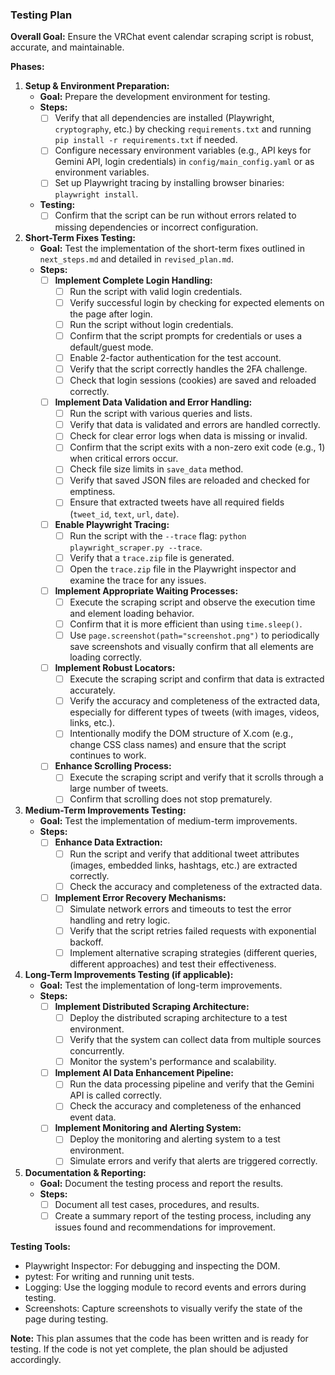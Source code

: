 ### Testing Plan

**Overall Goal:** Ensure the VRChat event calendar scraping script is robust, accurate, and maintainable.

**Phases:**

1.  **Setup & Environment Preparation:**
    *   **Goal:** Prepare the development environment for testing.
    *   **Steps:**
        *   [ ] Verify that all dependencies are installed (Playwright, `cryptography`, etc.) by checking `requirements.txt` and running `pip install -r requirements.txt` if needed.
        *   [ ] Configure necessary environment variables (e.g., API keys for Gemini API, login credentials) in `config/main_config.yaml` or as environment variables.
        *   [ ] Set up Playwright tracing by installing browser binaries: `playwright install`.
    *   **Testing:**
        *   [ ] Confirm that the script can be run without errors related to missing dependencies or incorrect configuration.

2.  **Short-Term Fixes Testing:**
    *   **Goal:** Test the implementation of the short-term fixes outlined in `next_steps.md` and detailed in `revised_plan.md`.
    *   **Steps:**
        *   [ ] **Implement Complete Login Handling:**
            *   [ ] Run the script with valid login credentials.
            *   [ ] Verify successful login by checking for expected elements on the page after login.
            *   [ ] Run the script without login credentials.
            *   [ ] Confirm that the script prompts for credentials or uses a default/guest mode.
            *   [ ] Enable 2-factor authentication for the test account.
            *   [ ] Verify that the script correctly handles the 2FA challenge.
            *   [ ] Check that login sessions (cookies) are saved and reloaded correctly.
        *   [ ] **Implement Data Validation and Error Handling:**
            *   [ ] Run the script with various queries and lists.
            *   [ ] Verify that data is validated and errors are handled correctly.
            *   [ ] Check for clear error logs when data is missing or invalid.
            *   [ ] Confirm that the script exits with a non-zero exit code (e.g., 1) when critical errors occur.
            *   [ ] Check file size limits in `save_data` method.
            *   [ ] Verify that saved JSON files are reloaded and checked for emptiness.
            *   [ ] Ensure that extracted tweets have all required fields (`tweet_id`, `text`, `url`, `date`).
        *   [ ] **Enable Playwright Tracing:**
            *   [ ] Run the script with the `--trace` flag: `python playwright_scraper.py --trace`.
            *   [ ] Verify that a `trace.zip` file is generated.
            *   [ ] Open the `trace.zip` file in the Playwright inspector and examine the trace for any issues.
        *   [ ] **Implement Appropriate Waiting Processes:**
            *   [ ] Execute the scraping script and observe the execution time and element loading behavior.
            *   [ ] Confirm that it is more efficient than using `time.sleep()`.
            *   [ ] Use `page.screenshot(path="screenshot.png")` to periodically save screenshots and visually confirm that all elements are loading correctly.
        *   [ ] **Implement Robust Locators:**
            *   [ ] Execute the scraping script and confirm that data is extracted accurately.
            *   [ ] Verify the accuracy and completeness of the extracted data, especially for different types of tweets (with images, videos, links, etc.).
            *   [ ] Intentionally modify the DOM structure of X.com (e.g., change CSS class names) and ensure that the script continues to work.
        *   [ ] **Enhance Scrolling Process:**
            *   [ ] Execute the scraping script and verify that it scrolls through a large number of tweets.
            *   [ ] Confirm that scrolling does not stop prematurely.

3.  **Medium-Term Improvements Testing:**
    *   **Goal:** Test the implementation of medium-term improvements.
    *   **Steps:**
        *   [ ] **Enhance Data Extraction:**
            *   [ ] Run the script and verify that additional tweet attributes (images, embedded links, hashtags, etc.) are extracted correctly.
            *   [ ] Check the accuracy and completeness of the extracted data.
        *   [ ] **Implement Error Recovery Mechanisms:**
            *   [ ] Simulate network errors and timeouts to test the error handling and retry logic.
            *   [ ] Verify that the script retries failed requests with exponential backoff.
            *   [ ] Implement alternative scraping strategies (different queries, different approaches) and test their effectiveness.

4.  **Long-Term Improvements Testing (if applicable):**
    *   **Goal:** Test the implementation of long-term improvements.
    *   **Steps:**
        *   [ ] **Implement Distributed Scraping Architecture:**
            *   [ ] Deploy the distributed scraping architecture to a test environment.
            *   [ ] Verify that the system can collect data from multiple sources concurrently.
            *   [ ] Monitor the system's performance and scalability.
        *   [ ] **Implement AI Data Enhancement Pipeline:**
            *   [ ] Run the data processing pipeline and verify that the Gemini API is called correctly.
            *   [ ] Check the accuracy and completeness of the enhanced event data.
        *   [ ] **Implement Monitoring and Alerting System:**
            *   [ ] Deploy the monitoring and alerting system to a test environment.
            *   [ ] Simulate errors and verify that alerts are triggered correctly.

5.  **Documentation & Reporting:**
    *   **Goal:** Document the testing process and report the results.
    *   **Steps:**
        *   [ ] Document all test cases, procedures, and results.
        *   [ ] Create a summary report of the testing process, including any issues found and recommendations for improvement.

**Testing Tools:**

*   Playwright Inspector: For debugging and inspecting the DOM.
*   pytest: For writing and running unit tests.
*   Logging: Use the logging module to record events and errors during testing.
*   Screenshots: Capture screenshots to visually verify the state of the page during testing.

**Note:** This plan assumes that the code has been written and is ready for testing. If the code is not yet complete, the plan should be adjusted accordingly.
